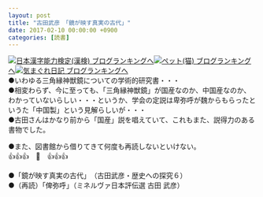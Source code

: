 ```yaml
---
layout: post
title: "古田武彦　「鏡が映す真実の古代」"
date: 2017-02-10 00:00:00 +0900
categories: [読書]
---
```


[![](/syuusyuu9701/assets/images/古田武彦-「鏡が映す真実の古代」-br_c_3028_1.gif)](http://blog.with2.net/link.php?1659096:3028 "日本漢字能力検定(漢検) ブログランキングへ")[日本漢字能力検定(漢検) ブログランキングへ](http://blog.with2.net/link.php?1659096:3028)[![](/syuusyuu9701/assets/images/古田武彦-「鏡が映す真実の古代」-br_c_1348_1.gif)](http://blog.with2.net/link.php?1659096:1348 "ペット(猫) ブログランキングへ")[ペット(猫) ブログランキングへ](http://blog.with2.net/link.php?1659096:1348)[![](/syuusyuu9701/assets/images/古田武彦-「鏡が映す真実の古代」-br_c_9257_1.gif)](http://blog.with2.net/link.php?1659096:9257 "気まぐれ日記 ブログランキングへ")[気まぐれ日記 ブログランキングへ](http://blog.with2.net/link.php?1659096:9257)  
●いわゆる三角縁神獣鏡についての学術的研究書・・・  
●相変わらず、今に至っても、「三角縁神獣鏡」が国産なのか、中国産なのか、わかっていないらしい・・・というか、学会の定説は卑弥呼が魏からもらったというた「中国製」という見解らしいが・・・  
●古田さんはかなり前から「国産」説を唱えていて、これもまた、説得力のある書物でした。  
  
●また、図書館から借りてきて何度も再読しないといけない。  
👍👍👍　🐔　👍👍👍  
  
●「鏡が映す真実の古代」　（古田武彦・歴史への探究６）  
●（再読）「俾弥呼」（ミネルヴァ日本評伝選 古田 武彦）